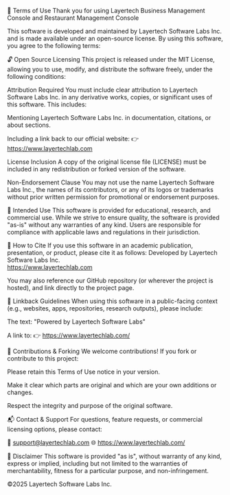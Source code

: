 📄 Terms of Use
Thank you for using Layertech Business Management Console and Restaurant  Management Console

This software is developed and maintained by Layertech Software Labs Inc. and is made available under an open-source license. By using this software, you agree to the following terms:

🔓 Open Source Licensing
This project is released under the MIT License, allowing you to use, modify, and distribute the software freely, under the following conditions:

Attribution Required
You must include clear attribution to Layertech Software Labs Inc. in any derivative works, copies, or significant uses of this software. This includes:

Mentioning Layertech Software Labs Inc. in documentation, citations, or about sections.

Including a link back to our official website:
👉 https://www.layertechlab.com

License Inclusion
A copy of the original license file (LICENSE) must be included in any redistribution or forked version of the software.

Non-Endorsement Clause
You may not use the name Layertech Software Labs Inc., the names of its contributors, or any of its logos or trademarks without prior written permission for promotional or endorsement purposes.

💼 Intended Use
This software is provided for educational, research, and commercial use. While we strive to ensure quality, the software is provided "as-is" without any warranties of any kind. Users are responsible for compliance with applicable laws and regulations in their jurisdiction.

🙏 How to Cite
If you use this software in an academic publication, presentation, or product, please cite it as follows:
Developed by Layertech Software Labs Inc.  
https://www.layertechlab.com

You may also reference our GitHub repository (or wherever the project is hosted), and link directly to the project page.

🔗 Linkback Guidelines
When using this software in a public-facing context (e.g., websites, apps, repositories, research outputs), please include:

The text:
"Powered by Layertech Software Labs"

A link to:
👉 https://www.layertechlab.com/

🔧 Contributions & Forking
We welcome contributions! If you fork or contribute to this project:

Please retain this Terms of Use notice in your version.

Make it clear which parts are original and which are your own additions or changes.

Respect the integrity and purpose of the original software.

📬 Contact & Support
For questions, feature requests, or commercial licensing options, please contact:

📧 support@layertechlab.com
🌐 https://www.layertechlab.com/

🔐 Disclaimer
This software is provided "as is", without warranty of any kind, express or implied, including but not limited to the warranties of merchantability, fitness for a particular purpose, and non-infringement.

©2025 Layertech Software Labs Inc.
